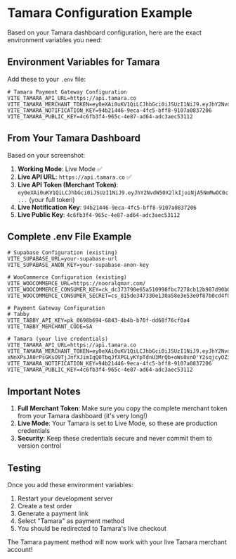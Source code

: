 # Tamara Configuration Example

Based on your Tamara dashboard configuration, here are the exact environment variables you need:

## Environment Variables for Tamara

Add these to your `.env` file:

```env
# Tamara Payment Gateway Configuration
VITE_TAMARA_API_URL=https://api.tamara.co
VITE_TAMARA_MERCHANT_TOKEN=ey0eXAi0uKV1QiLCJhbGci0iJSUzI1NiJ9.eyJhY2NvdW50X2lkIjoiNjA5NmMwOC0c...
VITE_TAMARA_NOTIFICATION_KEY=94b21446-9eca-4fc5-bff8-9107a0837206
VITE_TAMARA_PUBLIC_KEY=4c6fb3f4-965c-4e87-ad64-adc3aec53112
```

## From Your Tamara Dashboard

Based on your screenshot:

1. **Working Mode**: Live Mode ✅
2. **Live API URL**: `https://api.tamara.co` ✅
3. **Live API Token (Merchant Token)**: `ey0eXAi0uKV1QiLCJhbGci0iJSUzI1NiJ9.eyJhY2NvdW50X2lkIjoiNjA5NmMwOC0c...` (your full token)
4. **Live Notification Key**: `94b21446-9eca-4fc5-bff8-9107a0837206`
5. **Live Public Key**: `4c6fb3f4-965c-4e87-ad64-adc3aec53112`

## Complete .env File Example

```env
# Supabase Configuration (existing)
VITE_SUPABASE_URL=your-supabase-url
VITE_SUPABASE_ANON_KEY=your-supabase-anon-key

# WooCommerce Configuration (existing)
VITE_WOOCOMMERCE_URL=https://nooralqmar.com/
VITE_WOOCOMMERCE_CONSUMER_KEY=ck_dc373790e65a510998fbc7278cb12b987d90b04a
VITE_WOOCOMMERCE_CONSUMER_SECRET=cs_815de347330e130a58e3e53e0f87b0cd4f0de90f

# Payment Gateway Configuration
# Tabby
VITE_TABBY_API_KEY=pk_0698b694-6843-4b4b-b70f-dd68f76cf0a4
VITE_TABBY_MERCHANT_CODE=SA

# Tamara (your live credentials)
VITE_TAMARA_API_URL=https://api.tamara.co
VITE_TAMARA_MERCHANT_TOKEN=ey0eXAi0uKV1QiLCJhbGci0iJSUzI1NiJ9.eyJhY2NvdW50X2lkIjoiNjA5NmMwOC0c1LC2kdcl6WY1STdxFX0j1FUkNIQU5IlI0simIn4Cl6MTq4MDA5MDUxNzswYWFNZSJ9NCOzk4nN2g9YZGFi9aHrGOnVYY1_7KtfoudVpm28PJ5INAlNAeQz+q21AtkX9eCHuT7GnGv80VaOrQHxXgt-xNnXPsJA0rPsGKsO9TjJnfXJimIqQ0TbqJfXPGLyKYpTdnU3MrQb+oWs0xnO'Y2sqjcyOZirtqJKiGXfYnXkMjdpwbIGwvw6tGWTh4rq9YZGFi94hDg
VITE_TAMARA_NOTIFICATION_KEY=94b21446-9eca-4fc5-bff8-9107a0837206
VITE_TAMARA_PUBLIC_KEY=4c6fb3f4-965c-4e87-ad64-adc3aec53112
```

## Important Notes

1. **Full Merchant Token**: Make sure you copy the complete merchant token from your Tamara dashboard (it's very long!)
2. **Live Mode**: Your Tamara is set to Live Mode, so these are production credentials
3. **Security**: Keep these credentials secure and never commit them to version control

## Testing

Once you add these environment variables:

1. Restart your development server
2. Create a test order
3. Generate a payment link
4. Select "Tamara" as payment method
5. You should be redirected to Tamara's live checkout

The Tamara payment method will now work with your live Tamara merchant account! 